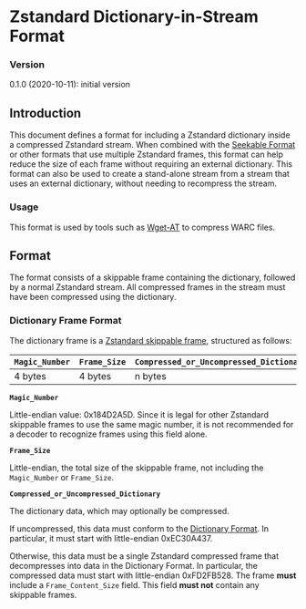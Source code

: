 # Zstandard Dictionary-in-Stream Format

### Version

0.1.0 (2020-10-11): initial version

## Introduction

This document defines a format for including a Zstandard dictionary inside a
compressed Zstandard stream. When combined with the
[Seekable Format](../seekable_format) or other formats that use multiple
Zstandard frames, this format can help reduce the size of each frame without
requiring an external dictionary. This format can also be used to create a
stand-alone stream from a stream that uses an external dictionary, without
needing to recompress the stream.

### Usage

This format is used by tools such as [Wget-AT] to compress WARC files.

[Wget-AT]: https://github.com/ArchiveTeam/wget-lua/releases/tag/v1.20.3-at.20200401.01

## Format

The format consists of a skippable frame containing the dictionary, followed by
a normal Zstandard stream. All compressed frames in the stream must have been
compressed using the dictionary.

### Dictionary Frame Format

The dictionary frame is a [Zstandard skippable frame], structured as follows:

|`Magic_Number`|`Frame_Size`|`Compressed_or_Uncompressed_Dictionary`   |
|--------------|------------|------------------------------------------|
| 4 bytes      | 4 bytes    | n bytes                                  |

__`Magic_Number`__

Little-endian value: 0x184D2A5D.
Since it is legal for other Zstandard skippable frames to use the same
magic number, it is not recommended for a decoder to recognize frames
using this field alone.

__`Frame_Size`__

Little-endian, the total size of the skippable frame, not including the
`Magic_Number` or `Frame_Size`.

__`Compressed_or_Uncompressed_Dictionary`__

The dictionary data, which may optionally be compressed.

If uncompressed, this data must conform to the [Dictionary Format]. In
particular, it must start with little-endian 0xEC30A437.

Otherwise, this data must be a single Zstandard compressed frame that
decompresses into data in the Dictionary Format. In particular, the compressed
data must start with little-endian 0xFD2FB528. The frame __must__ include a
`Frame_Content_Size` field. This field __must not__ contain any skippable
frames.

[Dictionary Format]: https://github.com/facebook/zstd/blob/dev/doc/zstd_compression_format.md#dictionary-format
[Zstandard skippable frame]: https://github.com/facebook/zstd/blob/master/doc/zstd_compression_format.md#skippable-frames
